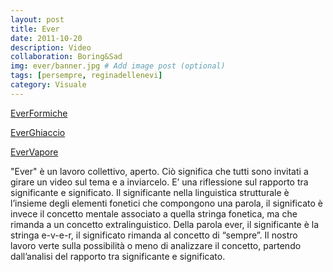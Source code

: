 ```yaml
---
layout: post
title: Ever
date: 2011-10-20
description: Video
collaboration: Boring&Sad
img: ever/banner.jpg # Add image post (optional)
tags: [persempre, reginadellenevi]
category: Visuale
---
```

[EverFormiche](https://vimeo.com/30975790)

[EverGhiaccio](https://vimeo.com/23751682)

[EverVapore](https://vimeo.com/boringandsad/ever)

"Ever" è un lavoro collettivo, aperto. Ciò significa che tutti sono invitati a girare un video sul tema e a inviarcelo.
E’ una riflessione sul rapporto tra significante e significato. Il significante nella linguistica strutturale è l’insieme degli elementi fonetici che compongono una parola, il significato è invece il concetto mentale associato a quella stringa fonetica, ma che rimanda a un concetto extralinguistico. Della parola ever, il significante è la stringa e-v-e-r, il significato rimanda al concetto di “sempre”. Il nostro lavoro verte sulla possibilità o meno di analizzare il concetto, partendo dall’analisi del rapporto tra significante e significato.
